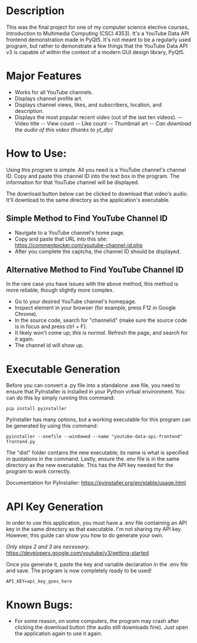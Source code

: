 # Description
This was the final project for one of my computer science elective courses, Introduction to Multimedia Computing (CSCI 4353). It's a YouTube Data API frontend demonstration made in PyQt5. It's not meant to be a regularly used program, but rather to demonstrate a few things that the YouTube Data API v3 is capable of within the context of a modern GUI design library, PyQt5.

# Major Features
- Works for all YouTube channels.
- Displays channel profile art.
- Displays channel views, likes, and subscribers, location, and description.
- Displays the most popular recent video (out of the last ten videos).
-- Video title
-- View count
-- Like count
-- Thumbnail art
-- _Can download the audio of this video (thanks to yt_dlp)_

# How to Use:
Using this program is simple. All you need is a YouTube channel's channel ID. Copy and paste this channel ID into the text box in the program. The information for that YouTube channel will be displayed.

The download button below can be clicked to download that video's audio. It'll download to the same directory as the application's executable.

## Simple Method to Find YouTube Channel ID
- Navigate to a YouTube channel's home page.
- Copy and paste that URL into this site: https://commentpicker.com/youtube-channel-id.php
- After you complete the captcha, the channel ID should be displayed.

## Alternative Method to Find YouTube Channel ID
In the rare case you have issues with the above method, this method is more reliable, though slightly more complex.

- Go to your desired YouTube channel's homepage.
- Inspect element in your browser (for example, press F12 in Google Chrome).
- In the source code, search for "channelid" (make sure the source code is in focus and press ctrl + F).
- It likely won't come up; _this is normal_. Refresh the page, and search for it again.
- The channel id will show up.

# Executable Generation
Before you can convert a .py file into a standalone .exe file, you need to ensure that PyInstaller is installed in your Python virtual environment. You can do this by simply running this command:

    pip install pyinstaller

PyInstaller has many options, but a working executable for this program can be generated by using this command:

    pyinstaller --onefile --windowed --name "youtube-data-api-frontend" frontend.py

The "dist" folder contains the new executable; its name is what is specified in quotations in the command. Lastly, ensure the .env file is in the same directory as the new executable. This has the API key needed for the program to work correctly.

Documentation for PyInstaller:
https://pyinstaller.org/en/stable/usage.html

# API Key Generation
In order to use this application, you must have a .env file containing an API key in the same directory as that executable. I'm not sharing my API key. However, this guide can show you how to do generate your own.

*Only steps 2 and 3 are necessary*.
https://developers.google.com/youtube/v3/getting-started

Once you generate it, paste the key and variable declaration in the .env file and save. The program is now completely ready to be used!

    API_KEY=api_key_goes_here

# Known Bugs:
- For some reason, on some computers, the program may crash after clicking the download button (the audio still downloads fine). Just open the application again to use it again.

